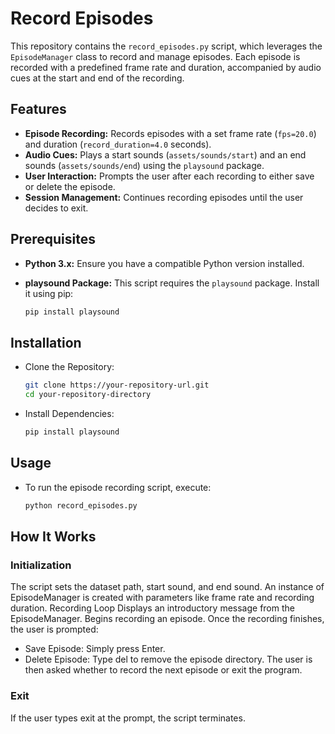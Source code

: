 # Record Episodes

This repository contains the `record_episodes.py` script, which leverages the `EpisodeManager` class to record and manage episodes. Each episode is recorded with a predefined frame rate and duration, accompanied by audio cues at the start and end of the recording.

## Features

- **Episode Recording:** Records episodes with a set frame rate (`fps=20.0`) and duration (`record_duration=4.0` seconds).
- **Audio Cues:** Plays a start sounds (`assets/sounds/start`) and an end sounds (`assets/sounds/end`) using the `playsound` package.
- **User Interaction:** Prompts the user after each recording to either save or delete the episode.
- **Session Management:** Continues recording episodes until the user decides to exit.

## Prerequisites

- **Python 3.x:** Ensure you have a compatible Python version installed.
- **playsound Package:** This script requires the `playsound` package. Install it using pip:

  ```bash
  pip install playsound

## Installation

- Clone the Repository:

  ```bash
  git clone https://your-repository-url.git
  cd your-repository-directory

- Install Dependencies:
  ```bash
  pip install playsound
  
## Usage
- To run the episode recording script, execute:

  ```bash
  python record_episodes.py

## How It Works
### Initialization
  The script sets the dataset path, start sound, and end sound.
  An instance of EpisodeManager is created with parameters like frame rate and recording duration.
  Recording Loop
  Displays an introductory message from the EpisodeManager.
  Begins recording an episode.
  Once the recording finishes, the user is prompted:
  - Save Episode: Simply press Enter.
  - Delete Episode: Type del to remove the episode directory.
  The user is then asked whether to record the next episode or exit the program.
### Exit
  If the user types exit at the prompt, the script terminates.
